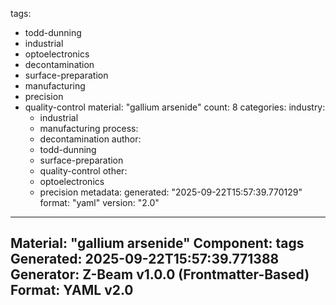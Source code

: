 tags:
  - todd-dunning
  - industrial
  - optoelectronics
  - decontamination
  - surface-preparation
  - manufacturing
  - precision
  - quality-control
material: "gallium arsenide"
count: 8
categories:
  industry:
    - industrial
    - manufacturing
  process:
    - decontamination
  author:
    - todd-dunning
    - surface-preparation
    - quality-control
  other:
    - optoelectronics
    - precision
metadata:
  generated: "2025-09-22T15:57:39.770129"
  format: "yaml"
  version: "2.0"

---
Material: "gallium arsenide"
Component: tags
Generated: 2025-09-22T15:57:39.771388
Generator: Z-Beam v1.0.0 (Frontmatter-Based)
Format: YAML v2.0
---